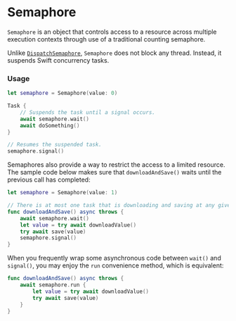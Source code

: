 # Semaphore

`Semaphore` is an object that controls access to a resource across multiple execution contexts through use of a traditional counting semaphore.

Unlike [`DispatchSemaphore`](https://developer.apple.com/documentation/dispatch/dispatchsemaphore), `Semaphore` does not block any thread. Instead, it suspends Swift concurrency tasks.

### Usage

```swift
let semaphore = Semaphore(value: 0)

Task {
    // Suspends the task until a signal occurs.
    await semaphore.wait()
    await doSomething()
}

// Resumes the suspended task.
semaphore.signal()
```

Semaphores also provide a way to restrict the access to a limited resource. The sample code below makes sure that `downloadAndSave()` waits until the previous call has completed:

```swift
let semaphore = Semaphore(value: 1)

// There is at most one task that is downloading and saving at any given time
func downloadAndSave() async throws {
    await semaphore.wait()
    let value = try await downloadValue()
    try await save(value)
    semaphore.signal()
}
```

When you frequently wrap some asynchronous code between `wait()` and `signal()`, you may enjoy the `run` convenience method, which is equivalent:

```swift
func downloadAndSave() async throws {
    await semaphore.run {
        let value = try await downloadValue()
        try await save(value)
    }
}
```

